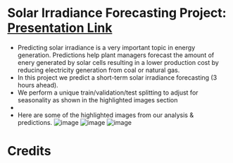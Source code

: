 # Solar Irradiance Forecasting Project: [Presentation Link](https://docs.google.com/presentation/d/1CZB_9_-Djarj7apGhPhtGLHQZG8wuWjIAzIACbr81ac/edit?usp=sharing)
* Predicting solar irradiance is a very important topic in energy generation. Predictions help plant managers forecast the amount of enery generated by solar cells resulting in a
lower production cost by reducing electricity generation from coal or natural gas.
* In this project we predict a short-term solar irradiance forecasting (3 hours ahead).
* We perform a unique train/validation/test splitting to adjust for seasonality as shown in the highlighted images section
*
* Here are some of the highlighted images from our analysis & predictions.
![image](https://drive.google.com/uc?export=view&id=1KvxjXslBN6DGVnjZtanva75MmKBqK5yd)
![image](https://drive.google.com/uc?export=view&id=1ePZniSX7CAQY-S5QV0QubppvsRxrvQeY)
![image](https://drive.google.com/uc?export=view&id=1OAxYddbTtNz1nuWsuuMxXxetMRob_xES)

# Credits

